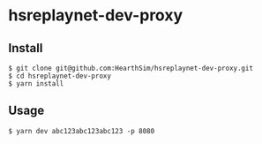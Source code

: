 # hsreplaynet-dev-proxy

## Install

```
$ git clone git@github.com:HearthSim/hsreplaynet-dev-proxy.git
$ cd hsreplaynet-dev-proxy
$ yarn install
```

## Usage

```
$ yarn dev abc123abc123abc123 -p 8080
```
